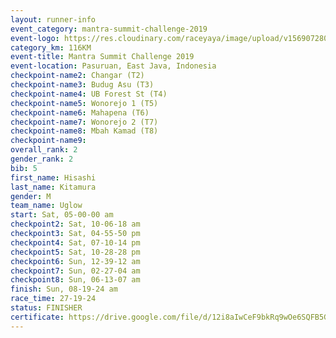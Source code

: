 ```yaml
---
layout: runner-info 
event_category: mantra-summit-challenge-2019 
event-logo: https://res.cloudinary.com/raceyaya/image/upload/v1569072809/logo/mantra-image_segrbx.jpg
category_km: 116KM 
event-title: Mantra Summit Challenge 2019 
event-location: Pasuruan, East Java, Indonesia 
checkpoint-name2: Changar (T2) 
checkpoint-name3: Budug Asu (T3) 
checkpoint-name4: UB Forest St (T4) 
checkpoint-name5: Wonorejo 1 (T5) 
checkpoint-name6: Mahapena (T6) 
checkpoint-name7: Wonorejo 2 (T7) 
checkpoint-name8: Mbah Kamad (T8) 
checkpoint-name9: 
overall_rank: 2
gender_rank: 2
bib: 5
first_name: Hisashi
last_name: Kitamura
gender: M
team_name: Uglow
start: Sat, 05-00-00 am
checkpoint2: Sat, 10-06-18 am
checkpoint3: Sat, 04-55-50 pm
checkpoint4: Sat, 07-10-14 pm
checkpoint5: Sat, 10-28-28 pm
checkpoint6: Sun, 12-39-12 am
checkpoint7: Sun, 02-27-04 am
checkpoint8: Sun, 06-13-07 am
finish: Sun, 08-19-24 am
race_time: 27-19-24
status: FINISHER
certificate: https://drive.google.com/file/d/12i8aIwCeF9bkRq9wOe6SQFB5Gifuf96P/view?usp=sharing
---
```

